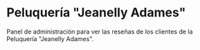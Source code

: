 # Peluquería "Jeanelly Adames"

Panel de administración para ver las reseñas de los clientes de la Peluquería "Jeanelly Adames".
